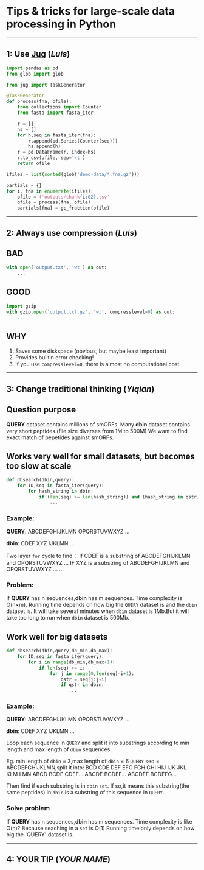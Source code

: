 # Tips &amp; tricks for large-scale data processing in Python


---

## 1: Use [Jug](https://jug.rtfd.io/) (_Luis_)


```python
import pandas as pd
from glob import glob

from jug import TaskGenerator

@TaskGenerator
def process(fna, ofile):
    from collections import Counter
    from fasta import fasta_iter

    r = []
    hs = []
    for h,seq in fasta_iter(fna):
        r.append(pd.Series(Counter(seq)))
        hs.append(h)
    r = pd.DataFrame(r, index=hs)
    r.to_csv(ofile, sep='\t')
    return ofile

ifiles = list(sorted(glob('demo-data/*.fna.gz')))

partials = {}
for i, fna in enumerate(ifiles):
    ofile = f'outputs/chunk{i:02}.tsv'
    ofile = process(fna, ofile)
    partials[fna] = gc_fraction(ofile)
```

---

## 2: Always use compression (_Luis_)

## BAD

```python
with open('output.txt', 'wt') as out:
    ...
```

## GOOD

```python
import gzip
with gzip.open('output.txt.gz', 'wt', compresslevel=0) as out:
    ...
```

## WHY

1. Saves some diskspace (obvious, but maybe least important)
2. Provides builtin error checking!
3. If you use `compresslevel=0`, there is almost no computational cost

---

## 3: Change traditional thinking (_Yiqian_)
## Question purpose
**QUERY** dataset contains millions of smORFs.
Many **dbin** dataset contains very short peptides.(file size diverses from 1M to 500M)
We want to find exact match of pepetides against smORFs.

## Works very well for small datasets, but becomes too slow at scale

```python
def dbsearch(dbin,query):
    for ID,seq in fasta_iter(query):
        for hash_string in dbin:
            if (len(seq) >= len(hash_string)) and (hash_string in qstr):
                ...
```

### Example:
**QUERY**:
ABCDEFGHIJKLMN
OPQRSTUVWXYZ
...

**dbin**:
CDEF
XYZ
IJKLMN
...

Two layer `for` cycle to find：
If CDEF is a substring of ABCDEFGHIJKLMN and OPQRSTUVWXYZ ... 
IF XYZ is a substring of ABCDEFGHIJKLMN and OPQRSTUVWXYZ ... 
...

### Problem:
If **QUERY** has n sequences,**dbin** has m sequences.
Time complexity is O(n×m).
Running time depends on how big the `QUERY` dataset is and the `dbin` dataset is. 
It will take several minutes when `dbin` dataset is 1Mb.But it will take too long to run when `dbin` dataset is 500Mb. 

## Work well for big datasets

```python
def dbsearch(dbin,query,db_min,db_max):
    for ID,seq in fasta_iter(query):
        for i in range(db_min,db_max+1):
            if len(seq) >= i:
                for j in range(0,len(seq)-i+1):
                    qstr = seq[j:j+i]
                    if qstr in dbin:
                       ...
```

### Example:
**QUERY**:
ABCDEFGHIJKLMN
OPQRSTUVWXYZ
...

**dbin**:
CDEF
XYZ
IJKLMN
...

Loop each sequence in `QUERY` and split it into substrings according to min length and max length of `dbin` sequences.

Eg.
min length of `dbin` = 3,max length of `dbin` = 6
`QUERY` seq = ABCDEFGHIJKLMN,split it into:
BCD CDE DEF EFG FGH GHI HIJ IJK JKL KLM LMN
ABCD BCDE CDEF...
ABCDE BCDEF...
ABCDEF BCDEFG...

Then find if each substring is in `dbin` `set`. If so,it means this substring(the same peptides) in `dbin` is a substring of this sequence in `QUERY`.

### Solve problem
If **QUERY** has n sequences,**dbin** has m sequences.
Time complexity is like O(n)? Because seaching in a `set` is O(1)
Running time only depends on how big the 'QUERY' dataset is.

---

## 4: YOUR TIP (_YOUR NAME_)

